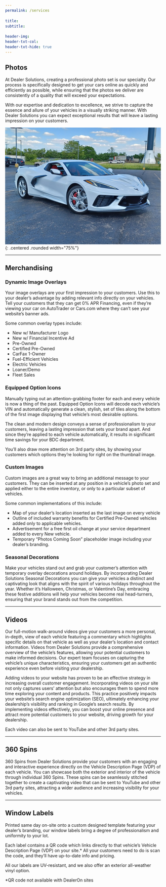 ```yaml
---
permalink: /services

title:
subtitle:

header-img: 
header-txt-col:
header-txt-hide: true
---
```


## Photos

At Dealer Solutions, creating a professional photo set is our specialty. Our process is specifically designed to get your cars online as quickly and efficiently as possible, while ensuring that the photos we deliver are consistently of a quality that will exceed your expectations.

With our expertise and dedication to excellence, we strive to capture the essence and allure of your vehicles in a visually striking manner. With Dealer Solutions you can expect exceptional results that will leave a lasting impression on your customers.

![Vehicle Photo Sample](assets/images/services/photos.jpg){: .centered .rounded width="75%"}

---

## Merchandising

### Dynamic Image Overlays

Your image overlays are your first impression to your customers. Use this to your dealer’s advantage by adding relevant info directly on your vehicles. Tell your customers that they can get 0% APR Financing, even if they’re viewing your car on AutoTrader or Cars.com where they can’t see your website’s banner ads.

Some common overlay types include:

* New w/ Manufacturer Logo
* New w/ Financial Incentive Ad
* Pre-Owned
* Certified Pre-Owned
* CarFax 1-Owner
* Fuel-Efficient Vehicles
* Electric Vehicles
* Loaner/Demo
* Fleet Sales

### Equipped Option Icons

Manually typing out an attention-grabbing footer for each and every vehicle is now a thing of the past. Equipped Option Icons will decode each vehicle’s VIN and automatically generate a clean, stylish, set of tiles along the bottom of the first image displaying that vehicle’s most desirable options.

The clean and modern design conveys a sense of professionalism to your customers, leaving a lasting impression that sets your brand apart. And since they’re applied to each vehicle automatically, it results in significant time savings for your BDC department.

You’ll also draw more attention on 3rd party sites, by showing your customers which options they’re looking for right on the thumbnail image.

### Custom Images

Custom images are a great way to bring an additional message to your customers. They can be inserted at any position in a vehicle’s photo set and applied either to the entire inventory, or only to a particular subset of vehicles.

Some common implementations of this include:

* Map of your dealer’s location inserted as the last image on every vehicle
* Outline of included warranty benefits for Certified Pre-Owned vehicles added only to applicable vehicles.
* Advertisement for a free first oil change at your service department added to every New vehicle.
* Temporary “Photos Coming Soon” placeholder image including your dealer’s branding.

### Seasonal Decorations

Make your vehicles stand out and grab your customer’s attention with temporary overlay decorations around holidays. By incorporating Dealer Solutions Seasonal Decorations you can give your vehicles a distinct and captivating look that aligns with the spirit of various holidays throughout the year. Whether it’s Halloween, Christmas, or Valentine’s Day, embracing these festive additions will help your vehicles become real head-turners, ensuring that your brand stands out from the competition.

---

## Videos

Our full-motion walk-around videos give your customers a more personal, in-depth, view of each vehicle featuring a commentary which highlights specific details on that vehicle as well as your dealer’s location and contact information. Videos from Dealer Solutions provide a comprehensive overview of the vehicle’s features, allowing your potential customers to make informed decisions. Our expert team focuses on capturing the vehicle’s unique characteristics, ensuring your customers get an authentic experience even before visiting your dealership.

Adding videos to your website has proven to be an effective strategy in increasing overall customer engagement. Incorporating videos on your site not only captures users’ attention but also encourages them to spend more time exploring your content and products. This practice positively impacts your website’s search engine optimization (SEO), ultimately enhancing your dealership’s visibility and ranking in Google’s search results. By implementing videos effectively, you can boost your online presence and attract more potential customers to your website, driving growth for your dealership.

Each video can also be sent to YouTube and other 3rd party sites.

---

## 360 Spins

360 Spins from Dealer Solutions provide your customers with an engaging and interactive experience directly on the Vehicle Description Page (VDP) of each vehicle. You can showcase both the exterior and interior of the vehicle through individual 360 Spins. These spins can be seamlessly stitched together to create a captivating video that can be sent to YouTube and other 3rd party sites, attracting a wider audience and increasing visibility for your vehicles.

---

## Window Labels

Printed same day on-site onto a custom designed template featuring your dealer’s branding, our window labels bring a degree of professionalism and uniformity to your lot.

Each label contains a QR code which links directly to that vehicle’s Vehicle Description Page (VDP) on your site.* All your customers need to do is scan the code, and they’ll have up-to-date info and pricing.

All our labels are UV-resistant, and we also offer an exterior all-weather vinyl option.

*QR code not available with DealerOn sites